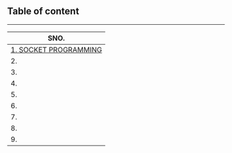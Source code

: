 ## Table of content
-----------------------

| SNO.                    |            
| ----------------------- |
| [1.  SOCKET PROGRAMMING](https://github.com/danishhx/College/tree/main/Socket%20Programming)  |      
| 2.                      |  
|3.                       |
|4.                       |
|5.                       |
|6.                       |
|7.                       |
|8.                       |
|9.                       |  

